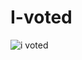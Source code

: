 # I-voted

![i voted](https://user-images.githubusercontent.com/86709559/142403320-a541158b-41c9-44a7-8569-86f9dbca7812.png)
